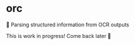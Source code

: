 # orc

👹 Parsing structured information from OCR outputs

This is work in progress! Come back later 🙏
